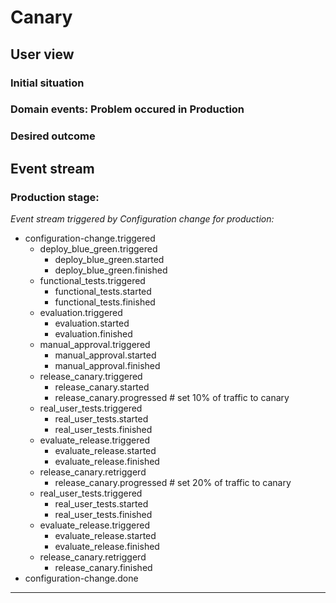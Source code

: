 # Canary

## User view


### Initial situation


### Domain events: Problem occured in Production


### Desired outcome


## Event stream

### Production stage:

*Event stream triggered by Configuration change for production:* 
- configuration-change.triggered
  - deploy_blue_green.triggered 
    - deploy_blue_green.started 
    - deploy_blue_green.finished
  - functional_tests.triggered
    - functional_tests.started
    - functional_tests.finished
  - evaluation.triggered
    - evaluation.started  
    - evaluation.finished
  - manual_approval.triggered
    - manual_approval.started
    - manual_approval.finished
  - release_canary.triggered
    - release_canary.started    
    - release_canary.progressed # set 10% of traffic to canary
  - real_user_tests.triggered
    - real_user_tests.started
    - real_user_tests.finished
  - evaluate_release.triggered
    - evaluate_release.started
    - evaluate_release.finished
  - release_canary.retriggerd
    - release_canary.progressed # set 20% of traffic to canary
  - real_user_tests.triggered
    - real_user_tests.started
    - real_user_tests.finished
  - evaluate_release.triggered
    - evaluate_release.started
    - evaluate_release.finished 
  - release_canary.retriggerd
    - release_canary.finished
- configuration-change.done

---

